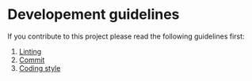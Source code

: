 # Developement guidelines
If you contribute to this project please read the following guidelines first:

1. [Linting](./02_linting.md)
2. [Commit](./03_commit.md)
2. [Coding style](./04_coding_style.md)